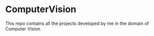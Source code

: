 # ComputerVision
This repo contains all the projects developed by me in the domain of Computer Vision

